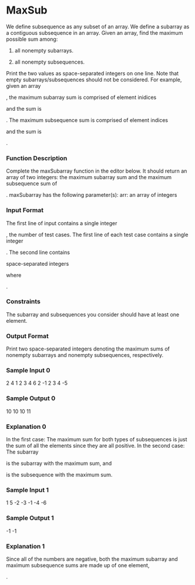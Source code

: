 # MaxSub

We define subsequence as any subset of an array. We define a subarray as a contiguous subsequence in an array. 
Given an array, find the maximum possible sum among:

1. all nonempty subarrays. 

2. all nonempty subsequences. 

Print the two values as space-separated integers on one line. 
Note that empty subarrays/subsequences should not be considered. 
For example, given an array 


, the maximum subarray sum is comprised of element inidices 

and the sum is 

. The maximum subsequence sum is comprised of element indices 


and the sum is 


. 
### Function Description 

Complete the maxSubarray function in the editor below. It should return an array of two integers: the maximum subarray sum and the maximum subsequence sum of 

. 
maxSubarray has the following parameter(s): 
arr: an array of integers 

### Input Format

The first line of input contains a single integer 

, the number of test cases.
The first line of each test case contains a single integer 

. 
The second line contains 

space-separated integers 

where 

. 

### Constraints



The subarray and subsequences you consider should have at least one element.

### Output Format

Print two space-separated integers denoting the maximum sums of nonempty subarrays and nonempty subsequences, respectively. 

### Sample Input 0

2
4
1 2 3 4
6
2 -1 2 3 4 -5

### Sample Output 0

10 10
10 11

### Explanation 0

In the first case: The maximum sum for both types of subsequences is just the sum of all the elements since they are all positive.
In the second case: The subarray 


is the subarray with the maximum sum, and 


is the subsequence with the maximum sum.

### Sample Input 1

1
5
-2 -3 -1 -4 -6

### Sample Output 1

-1 -1

### Explanation 1

Since all of the numbers are negative, both the maximum subarray and maximum subsequence sums are made up of one element, 


.
